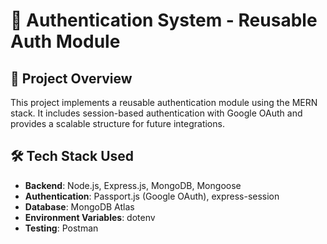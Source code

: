 # 🔐 Authentication System - Reusable Auth Module

## 📌 Project Overview
This project implements a reusable authentication module using the MERN stack. It includes session-based authentication with Google OAuth and provides a scalable structure for future integrations.

## 🛠️ Tech Stack Used
- **Backend**: Node.js, Express.js, MongoDB, Mongoose
- **Authentication**: Passport.js (Google OAuth), express-session
- **Database**: MongoDB Atlas
- **Environment Variables**: dotenv
- **Testing**: Postman




